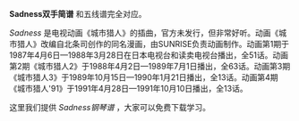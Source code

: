 

**Sadness双手简谱** 和五线谱完全对应。

_Sadness_
是电视动画《城市猎人》的插曲，官方未发行，但非常好听。动画《城市猎人》改编自北条司创作的同名漫画，由SUNRISE负责动画制作。动画第1期于1987年4月6日—1988年3月28日在日本电视台和读卖电视台播出，全51话。动画第2期《城市猎人2》于1988年4月2日—1989年7月1日播出，全63话。动画第3期《城市猎人3》于1989年10月15日—1990年1月21日播出，全13话。动画第4期《城市猎人'91》于1991年4月28日—1991年10月10日播出，全13话。

这里我们提供 _Sadness钢琴谱_ ，大家可以免费下载学习。

